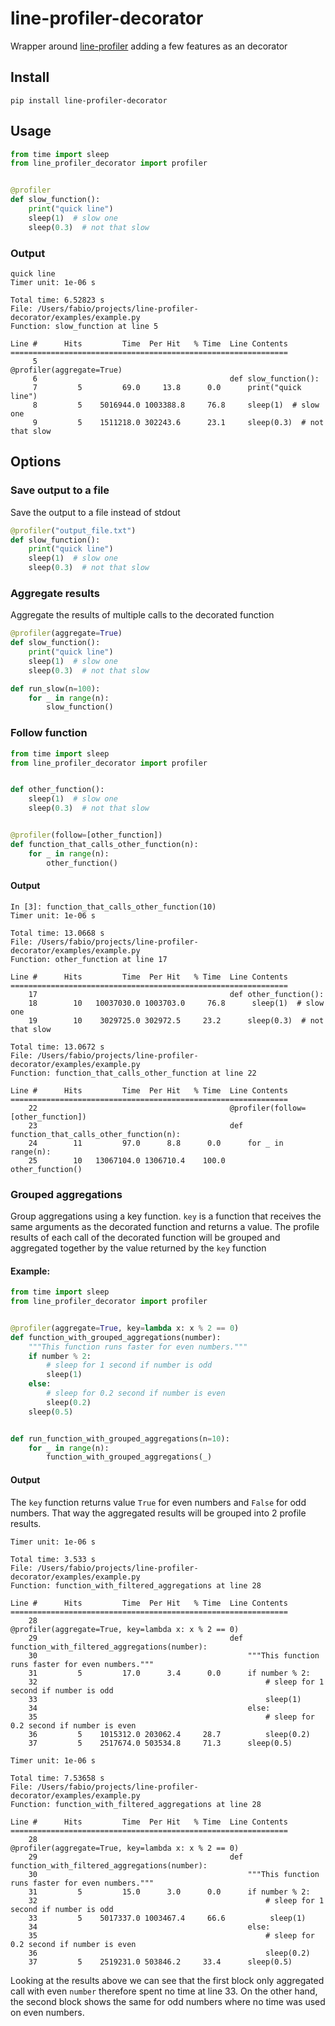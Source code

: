 # line-profiler-decorator
Wrapper around [line-profiler](https://github.com/rkern/line_profiler) adding a few features as an decorator

## Install
```shell
pip install line-profiler-decorator
```

## Usage
```python
from time import sleep
from line_profiler_decorator import profiler


@profiler
def slow_function():
    print("quick line")
    sleep(1)  # slow one
    sleep(0.3)  # not that slow
```

### Output
```
quick line
Timer unit: 1e-06 s

Total time: 6.52823 s
File: /Users/fabio/projects/line-profiler-decorator/examples/example.py
Function: slow_function at line 5

Line #      Hits         Time  Per Hit   % Time  Line Contents
==============================================================
     5                                           @profiler(aggregate=True)
     6                                           def slow_function():
     7         5         69.0     13.8      0.0      print("quick line")
     8         5    5016944.0 1003388.8     76.8     sleep(1)  # slow one
     9         5    1511218.0 302243.6      23.1     sleep(0.3)  # not that slow

```

## Options

### Save output to a file
Save the output to a file instead of stdout
```python
@profiler("output_file.txt")
def slow_function():
    print("quick line")
    sleep(1)  # slow one
    sleep(0.3)  # not that slow
```

### Aggregate results
Aggregate the results of multiple calls to the decorated function
```python
@profiler(aggregate=True)
def slow_function():
    print("quick line")
    sleep(1)  # slow one
    sleep(0.3)  # not that slow

def run_slow(n=100):
    for _ in range(n):
        slow_function()
```

### Follow function
```python
from time import sleep
from line_profiler_decorator import profiler


def other_function():
    sleep(1)  # slow one
    sleep(0.3)  # not that slow


@profiler(follow=[other_function])
def function_that_calls_other_function(n):
    for _ in range(n):
        other_function()
```

#### Output
```
In [3]: function_that_calls_other_function(10)                                                                                                                                      
Timer unit: 1e-06 s

Total time: 13.0668 s
File: /Users/fabio/projects/line-profiler-decorator/examples/example.py
Function: other_function at line 17

Line #      Hits         Time  Per Hit   % Time  Line Contents
==============================================================
    17                                           def other_function():
    18        10   10037030.0 1003703.0     76.8      sleep(1)  # slow one
    19        10    3029725.0 302972.5     23.2      sleep(0.3)  # not that slow

Total time: 13.0672 s
File: /Users/fabio/projects/line-profiler-decorator/examples/example.py
Function: function_that_calls_other_function at line 22

Line #      Hits         Time  Per Hit   % Time  Line Contents
==============================================================
    22                                           @profiler(follow=[other_function])
    23                                           def function_that_calls_other_function(n):
    24        11         97.0      8.8      0.0      for _ in range(n):
    25        10   13067104.0 1306710.4    100.0          other_function()
```

### Grouped aggregations
Group aggregations using a key function.
`key` is a function that receives the same arguments as the decorated function and returns a value.
The profile results of each call of the decorated function will be grouped and aggregated together by the value returned by the `key` function

#### Example:
```python
from time import sleep
from line_profiler_decorator import profiler


@profiler(aggregate=True, key=lambda x: x % 2 == 0)
def function_with_grouped_aggregations(number):
    """This function runs faster for even numbers."""
    if number % 2:
        # sleep for 1 second if number is odd
        sleep(1)
    else:
        # sleep for 0.2 second if number is even
        sleep(0.2)
    sleep(0.5)


def run_function_with_grouped_aggregations(n=10):
    for _ in range(n):
        function_with_grouped_aggregations(_)
```
#### Output
The `key` function returns value `True` for even numbers and `False` for odd numbers.
That way the aggregated results will be grouped into 2 profile results.

```
Timer unit: 1e-06 s

Total time: 3.533 s
File: /Users/fabio/projects/line-profiler-decorator/examples/example.py
Function: function_with_filtered_aggregations at line 28

Line #      Hits         Time  Per Hit   % Time  Line Contents
==============================================================
    28                                           @profiler(aggregate=True, key=lambda x: x % 2 == 0)
    29                                           def function_with_filtered_aggregations(number):
    30                                               """This function runs faster for even numbers."""
    31         5         17.0      3.4      0.0      if number % 2:
    32                                                   # sleep for 1 second if number is odd
    33                                                   sleep(1)
    34                                               else:
    35                                                   # sleep for 0.2 second if number is even
    36         5    1015312.0 203062.4     28.7          sleep(0.2)
    37         5    2517674.0 503534.8     71.3      sleep(0.5)

Timer unit: 1e-06 s

Total time: 7.53658 s
File: /Users/fabio/projects/line-profiler-decorator/examples/example.py
Function: function_with_filtered_aggregations at line 28

Line #      Hits         Time  Per Hit   % Time  Line Contents
==============================================================
    28                                           @profiler(aggregate=True, key=lambda x: x % 2 == 0)
    29                                           def function_with_filtered_aggregations(number):
    30                                               """This function runs faster for even numbers."""
    31         5         15.0      3.0      0.0      if number % 2:
    32                                                   # sleep for 1 second if number is odd
    33         5    5017337.0 1003467.4     66.6          sleep(1)
    34                                               else:
    35                                                   # sleep for 0.2 second if number is even
    36                                                   sleep(0.2)
    37         5    2519231.0 503846.2     33.4      sleep(0.5)
```
Looking at the results above we can see that the first block only aggregated call with even `number`
therefore spent no time at line 33. On the other hand, the second block shows the same for odd numbers
where no time was used on even numbers.
